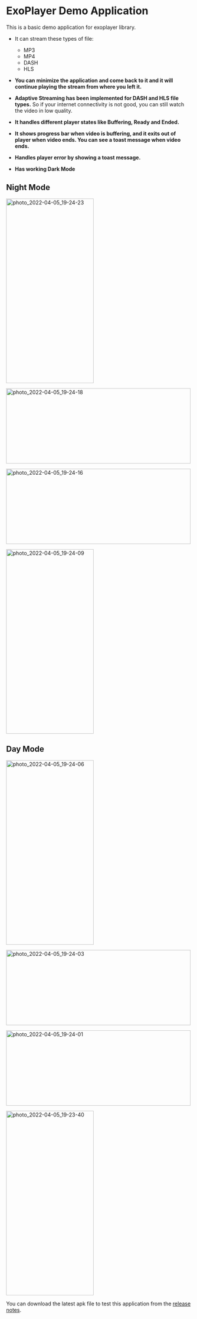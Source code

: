 # ExoPlayer Demo Application
This is a basic demo application for exoplayer library.


- It can stream these types of file:
  - MP3 
  - MP4 
  - DASH
  - HLS

- <b>You can minimize the application and come back to it and it will continue playing the stream from where you left it.</b>
- <b>Adaptive Streaming has been implemented for DASH and HLS file types.</b> So if your internet connectivity is not good, you can still watch the video in low quality.
- <b>It handles different player states like Buffering, Ready and Ended.</b>
- <b>It shows progress bar when video is buffering, and it exits out of player when video ends. You can see a toast message when video ends.</b>
- <b>Handles player error by showing a toast message.</b>
- <b>Has working Dark Mode</b>


## <b>Night Mode</b>

<a data-flickr-embed="true" href="https://www.flickr.com/photos/101293743@N03/51984156051/in/dateposted-public/" title="photo_2022-04-05_19-24-23"><img src="https://live.staticflickr.com/65535/51984156051_e21f8333b4.jpg" width="237" height="500" alt="photo_2022-04-05_19-24-23"></a>

   <a data-flickr-embed="true" href="https://www.flickr.com/photos/101293743@N03/51984216668/in/dateposted-public/" title="photo_2022-04-05_19-24-18"><img src="https://live.staticflickr.com/65535/51984216668_ba047c9f92.jpg" width="500" height="204" alt="photo_2022-04-05_19-24-18"></a>

<a data-flickr-embed="true" href="https://www.flickr.com/photos/101293743@N03/51983140307/in/dateposted-public/" title="photo_2022-04-05_19-24-16"><img src="https://live.staticflickr.com/65535/51983140307_3c6ab67f75.jpg" width="500" height="204" alt="photo_2022-04-05_19-24-16"></a>

<a data-flickr-embed="true" href="https://www.flickr.com/photos/101293743@N03/51983140332/in/dateposted-public/" title="photo_2022-04-05_19-24-09"><img src="https://live.staticflickr.com/65535/51983140332_3823a1373c.jpg" width="237" height="500" alt="photo_2022-04-05_19-24-09"></a>

## <b>Day Mode</b>


<a data-flickr-embed="true" href="https://www.flickr.com/photos/101293743@N03/51984432579/in/dateposted-public/" title="photo_2022-04-05_19-24-06"><img src="https://live.staticflickr.com/65535/51984432579_945563fdde.jpg" width="237" height="500" alt="photo_2022-04-05_19-24-06"></a>

<a data-flickr-embed="true" href="https://www.flickr.com/photos/101293743@N03/51984705200/in/dateposted-public/" title="photo_2022-04-05_19-24-03"><img src="https://live.staticflickr.com/65535/51984705200_cc0fff9972.jpg" width="500" height="204" alt="photo_2022-04-05_19-24-03"></a>

<a data-flickr-embed="true" href="https://www.flickr.com/photos/101293743@N03/51984216798/in/dateposted-public/" title="photo_2022-04-05_19-24-01"><img src="https://live.staticflickr.com/65535/51984216798_81fd295dce.jpg" width="500" height="204" alt="photo_2022-04-05_19-24-01"></a>

<a data-flickr-embed="true" href="https://www.flickr.com/photos/101293743@N03/51984432639/in/dateposted-public/" title="photo_2022-04-05_19-23-40"><img src="https://live.staticflickr.com/65535/51984432639_14d37bff5b.jpg" width="237" height="500" alt="photo_2022-04-05_19-23-40"></a>


You can download the latest apk file to test this application from the [release notes](https://github.com/soumikshah/ExoPlayer_Demo_App/releases/).
